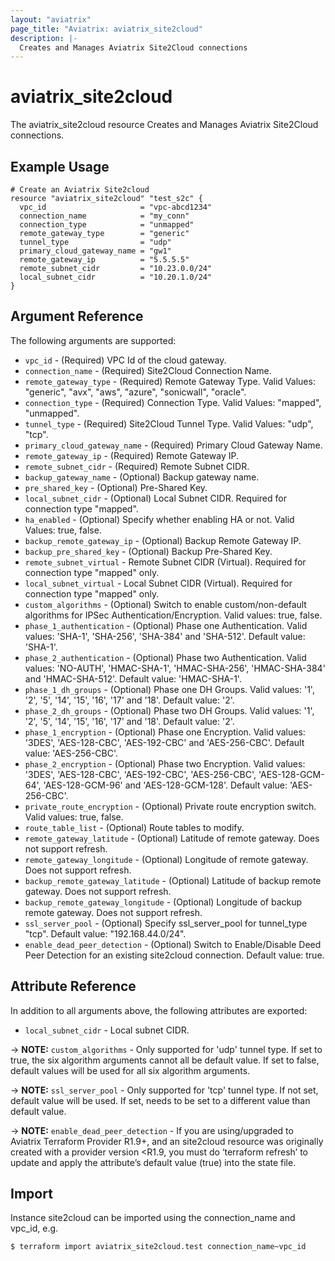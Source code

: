 ```yaml
---
layout: "aviatrix"
page_title: "Aviatrix: aviatrix_site2cloud"
description: |-
  Creates and Manages Aviatrix Site2Cloud connections
---
```


# aviatrix_site2cloud

The aviatrix_site2cloud resource Creates and Manages Aviatrix Site2Cloud connections.

## Example Usage

```hcl
# Create an Aviatrix Site2cloud
resource "aviatrix_site2cloud" "test_s2c" {
  vpc_id                     = "vpc-abcd1234"
  connection_name            = "my_conn"
  connection_type            = "unmapped"
  remote_gateway_type        = "generic"
  tunnel_type                = "udp"
  primary_cloud_gateway_name = "gw1"
  remote_gateway_ip          = "5.5.5.5"
  remote_subnet_cidr         = "10.23.0.0/24"
  local_subnet_cidr          = "10.20.1.0/24"
}
```

## Argument Reference

The following arguments are supported:

* `vpc_id` - (Required) VPC Id of the cloud gateway.
* `connection_name` - (Required) Site2Cloud Connection Name.
* `remote_gateway_type` - (Required) Remote Gateway Type. Valid Values: "generic", "avx", "aws", "azure", "sonicwall", "oracle".
* `connection_type` - (Required) Connection Type. Valid Values: "mapped", "unmapped".
* `tunnel_type` - (Required) Site2Cloud Tunnel Type. Valid Values: "udp", "tcp".
* `primary_cloud_gateway_name` - (Required) Primary Cloud Gateway Name.
* `remote_gateway_ip` - (Required) Remote Gateway IP.
* `remote_subnet_cidr` - (Required) Remote Subnet CIDR.
* `backup_gateway_name` - (Optional) Backup gateway name.
* `pre_shared_key` - (Optional) Pre-Shared Key.
* `local_subnet_cidr` - (Optional) Local Subnet CIDR. Required for connection type "mapped".
* `ha_enabled` - (Optional) Specify whether enabling HA or not. Valid Values: true, false.
* `backup_remote_gateway_ip` - (Optional) Backup Remote Gateway IP.
* `backup_pre_shared_key` - (Optional) Backup Pre-Shared Key.
* `remote_subnet_virtual` - Remote Subnet CIDR (Virtual). Required for connection type "mapped" only.
* `local_subnet_virtual` - Local Subnet CIDR (Virtual). Required for connection type "mapped" only.
* `custom_algorithms` - (Optional) Switch to enable custom/non-default algorithms for IPSec Authentication/Encryption. Valid values: true, false.
* `phase_1_authentication` - (Optional) Phase one Authentication. Valid values: 'SHA-1', 'SHA-256', 'SHA-384' and 'SHA-512'. Default value: 'SHA-1'.
* `phase_2_authentication` - (Optional) Phase two Authentication. Valid values: 'NO-AUTH', 'HMAC-SHA-1', 'HMAC-SHA-256', 'HMAC-SHA-384' and 'HMAC-SHA-512'. Default value: 'HMAC-SHA-1'.
* `phase_1_dh_groups` - (Optional) Phase one DH Groups. Valid values: '1', '2', '5', '14', '15', '16', '17' and '18'. Default value: '2'.
* `phase_2_dh_groups` - (Optional) Phase two DH Groups. Valid values: '1', '2', '5', '14', '15', '16', '17' and '18'. Default value: '2'.
* `phase_1_encryption` - (Optional) Phase one Encryption. Valid values: '3DES', 'AES-128-CBC', 'AES-192-CBC' and 'AES-256-CBC'. Default value: 'AES-256-CBC'.
* `phase_2_encryption` - (Optional) Phase two Encryption. Valid values: '3DES', 'AES-128-CBC', 'AES-192-CBC', 'AES-256-CBC', 'AES-128-GCM-64', 'AES-128-GCM-96' and 'AES-128-GCM-128'. Default value: 'AES-256-CBC'.
* `private_route_encryption` - (Optional) Private route encryption switch. Valid values: true, false.
* `route_table_list` - (Optional) Route tables to modify.
* `remote_gateway_latitude` - (Optional) Latitude of remote gateway. Does not support refresh.
* `remote_gateway_longitude` - (Optional) Longitude of remote gateway. Does not support refresh.
* `backup_remote_gateway_latitude` - (Optional) Latitude of backup remote gateway. Does not support refresh.
* `backup_remote_gateway_longitude` - (Optional) Longitude of backup remote gateway. Does not support refresh.	 
* `ssl_server_pool` - (Optional) Specify ssl_server_pool for tunnel_type "tcp". Default value: "192.168.44.0/24".
* `enable_dead_peer_detection` - (Optional) Switch to Enable/Disable Deed Peer Detection for an existing site2cloud connection. Default value: true.

## Attribute Reference

In addition to all arguments above, the following attributes are exported:

* `local_subnet_cidr` - Local subnet CIDR.

-> **NOTE:** `custom_algorithms` - Only supported for 'udp' tunnel type. If set to true, the six algorithm arguments cannot all be default value. If set to false, default values will be used for all six algorithm arguments.

-> **NOTE:** `ssl_server_pool` - Only supported for 'tcp' tunnel type. If not set, default value will be used. If set, needs to be set to a different value than default value.

-> **NOTE:** `enable_dead_peer_detection` - If you are using/upgraded to Aviatrix Terraform Provider R1.9+, and an site2cloud resource was originally created with a provider version <R1.9, you must do ‘terraform refresh’ to update and apply the attribute’s default value (true) into the state file.

## Import

Instance site2cloud can be imported using the connection_name and vpc_id, e.g.

```
$ terraform import aviatrix_site2cloud.test connection_name~vpc_id
```